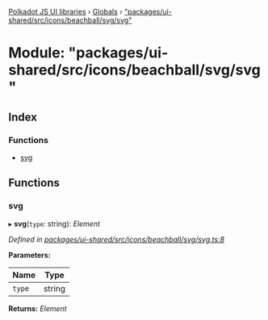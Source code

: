 [Polkadot JS UI libraries](../README.md) › [Globals](../globals.md) › ["packages/ui-shared/src/icons/beachball/svg/svg"](_packages_ui_shared_src_icons_beachball_svg_svg_.md)

# Module: "packages/ui-shared/src/icons/beachball/svg/svg"

## Index

### Functions

* [svg](_packages_ui_shared_src_icons_beachball_svg_svg_.md#svg)

## Functions

###  svg

▸ **svg**(`type`: string): *Element*

*Defined in [packages/ui-shared/src/icons/beachball/svg/svg.ts:8](https://github.com/polkadot-js/ui/blob/d4575f7/packages/ui-shared/src/icons/beachball/svg/svg.ts#L8)*

**Parameters:**

Name | Type |
------ | ------ |
`type` | string |

**Returns:** *Element*
